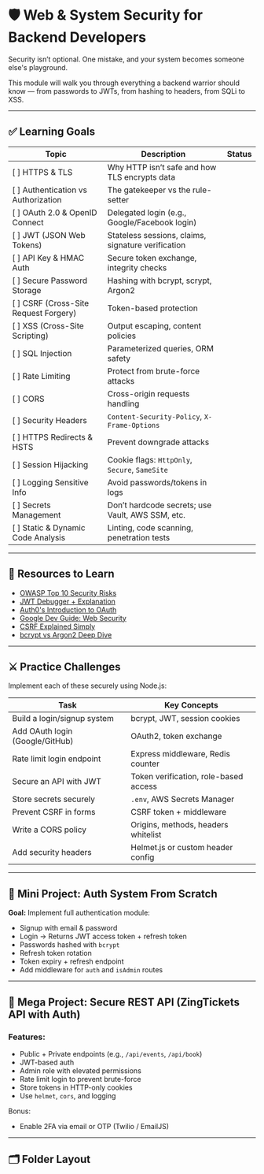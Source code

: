 # 🛡️ Web & System Security for Backend Developers

Security isn’t optional. One mistake, and your system becomes someone else's playground.

This module will walk you through everything a backend warrior should know — from passwords to JWTs, from hashing to headers, from SQLi to XSS.

---

## ✅ Learning Goals

| Topic | Description | Status |
|-------|-------------|--------|
| [ ] HTTPS & TLS | Why HTTP isn’t safe and how TLS encrypts data |
| [ ] Authentication vs Authorization | The gatekeeper vs the rule-setter |
| [ ] OAuth 2.0 & OpenID Connect | Delegated login (e.g., Google/Facebook login) |
| [ ] JWT (JSON Web Tokens) | Stateless sessions, claims, signature verification |
| [ ] API Key & HMAC Auth | Secure token exchange, integrity checks |
| [ ] Secure Password Storage | Hashing with bcrypt, scrypt, Argon2 |
| [ ] CSRF (Cross-Site Request Forgery) | Token-based protection |
| [ ] XSS (Cross-Site Scripting) | Output escaping, content policies |
| [ ] SQL Injection | Parameterized queries, ORM safety |
| [ ] Rate Limiting | Protect from brute-force attacks |
| [ ] CORS | Cross-origin requests handling |
| [ ] Security Headers | `Content-Security-Policy`, `X-Frame-Options` |
| [ ] HTTPS Redirects & HSTS | Prevent downgrade attacks |
| [ ] Session Hijacking | Cookie flags: `HttpOnly`, `Secure`, `SameSite` |
| [ ] Logging Sensitive Info | Avoid passwords/tokens in logs |
| [ ] Secrets Management | Don’t hardcode secrets; use Vault, AWS SSM, etc. |
| [ ] Static & Dynamic Code Analysis | Linting, code scanning, penetration tests |

---

## 📎 Resources to Learn

- [OWASP Top 10 Security Risks](https://owasp.org/www-project-top-ten/)
- [JWT Debugger + Explanation](https://jwt.io/)
- [Auth0's Introduction to OAuth](https://auth0.com/docs/get-started/authentication-and-authorization-flow)
- [Google Dev Guide: Web Security](https://developer.mozilla.org/en-US/docs/Web/Security)
- [CSRF Explained Simply](https://owasp.org/www-community/attacks/csrf)
- [bcrypt vs Argon2 Deep Dive](https://stackoverflow.com/questions/31852878/)

---

## ⚔️ Practice Challenges

Implement each of these securely using Node.js:

| Task | Key Concepts |
|------|--------------|
| Build a login/signup system | bcrypt, JWT, session cookies |
| Add OAuth login (Google/GitHub) | OAuth2, token exchange |
| Rate limit login endpoint | Express middleware, Redis counter |
| Secure an API with JWT | Token verification, role-based access |
| Store secrets securely | `.env`, AWS Secrets Manager |
| Prevent CSRF in forms | CSRF token + middleware |
| Write a CORS policy | Origins, methods, headers whitelist |
| Add security headers | Helmet.js or custom header config |

---

## 🔧 Mini Project: Auth System From Scratch

**Goal:** Implement full authentication module:

- Signup with email & password
- Login → Returns JWT access token + refresh token
- Passwords hashed with `bcrypt`
- Refresh token rotation
- Token expiry + refresh endpoint
- Add middleware for `auth` and `isAdmin` routes

---

## 🧪 Mega Project: Secure REST API (ZingTickets API with Auth)

### Features:
- Public + Private endpoints (e.g., `/api/events`, `/api/book`)
- JWT-based auth
- Admin role with elevated permissions
- Rate limit login to prevent brute-force
- Store tokens in HTTP-only cookies
- Use `helmet`, `cors`, and logging

Bonus:
- Enable 2FA via email or OTP (Twilio / EmailJS)

---

## 🗂️ Folder Layout

